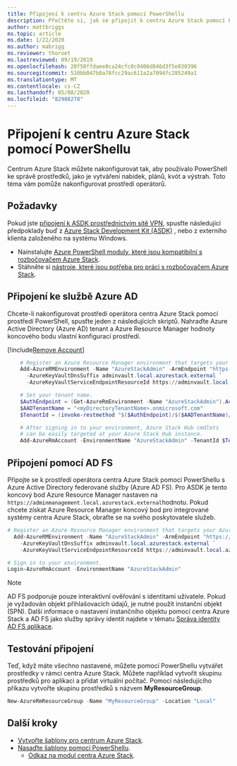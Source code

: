 ```yaml
---
title: Připojení k centru Azure Stack pomocí PowerShellu
description: Přečtěte si, jak se připojit k centru Azure Stack pomocí PowerShellu.
author: mattbriggs
ms.topic: article
ms.date: 1/22/2020
ms.author: mabrigg
ms.reviewer: thoroet
ms.lastreviewed: 09/19/2019
ms.openlocfilehash: 20f50ffdaee8ca24cfc0c0406d846d3f5e830396
ms.sourcegitcommit: 510bb047b0a78fcc29ac611a2a7094fc285249a1
ms.translationtype: MT
ms.contentlocale: cs-CZ
ms.lasthandoff: 05/08/2020
ms.locfileid: "82988278"
---
```

# <a name="connect-to-azure-stack-hub-with-powershell"></a>Připojení k centru Azure Stack pomocí PowerShellu

Centrum Azure Stack můžete nakonfigurovat tak, aby používalo PowerShell ke správě prostředků, jako je vytváření nabídek, plánů, kvót a výstrah. Toto téma vám pomůže nakonfigurovat prostředí operátorů.

## <a name="prerequisites"></a>Požadavky

Pokud jste [připojení k ASDK prostřednictvím sítě VPN](../asdk/asdk-connect.md#connect-with-vpn), spusťte následující předpoklady buď z [Azure Stack Development Kit (ASDK)](../asdk/asdk-connect.md#connect-with-rdp) , nebo z externího klienta založeného na systému Windows.

- Nainstalujte [Azure PowerShell moduly, které jsou kompatibilní s rozbočovačem Azure Stack](azure-stack-powershell-install.md).  
- Stáhněte si [nástroje, které jsou potřeba pro práci s rozbočovačem Azure Stack](azure-stack-powershell-download.md).  

## <a name="connect-with-azure-ad"></a>Připojení ke službě Azure AD

Chcete-li nakonfigurovat prostředí operátora centra Azure Stack pomocí prostředí PowerShell, spusťte jeden z následujících skriptů. Nahraďte Azure Active Directory (Azure AD) tenant a Azure Resource Manager hodnoty koncového bodu vlastní konfigurací prostředí.

[!include[Remove Account](../../includes/remove-account.md)]

```powershell  
    # Register an Azure Resource Manager environment that targets your Azure Stack Hub instance. Get your Azure Resource Manager endpoint value from your service provider.
    Add-AzureRMEnvironment -Name "AzureStackAdmin" -ArmEndpoint "https://adminmanagement.local.azurestack.external" `
      -AzureKeyVaultDnsSuffix adminvault.local.azurestack.external `
      -AzureKeyVaultServiceEndpointResourceId https://adminvault.local.azurestack.external

    # Set your tenant name.
    $AuthEndpoint = (Get-AzureRmEnvironment -Name "AzureStackAdmin").ActiveDirectoryAuthority.TrimEnd('/')
    $AADTenantName = "<myDirectoryTenantName>.onmicrosoft.com"
    $TenantId = (invoke-restmethod "$($AuthEndpoint)/$($AADTenantName)/.well-known/openid-configuration").issuer.TrimEnd('/').Split('/')[-1]

    # After signing in to your environment, Azure Stack Hub cmdlets
    # can be easily targeted at your Azure Stack Hub instance.
    Add-AzureRmAccount -EnvironmentName "AzureStackAdmin" -TenantId $TenantId
```

## <a name="connect-with-ad-fs"></a>Připojení pomocí AD FS

Připojte se k prostředí operátora centra Azure Stack pomocí PowerShellu s Azure Active Directory federované služby (Azure AD FS). Pro ASDK je tento koncový bod Azure Resource Manager nastaven na `https://adminmanagement.local.azurestack.external`hodnotu. Pokud chcete získat Azure Resource Manager koncový bod pro integrované systémy centra Azure Stack, obraťte se na svého poskytovatele služeb.

  ```powershell  
  # Register an Azure Resource Manager environment that targets your Azure Stack Hub instance. Get your Azure Resource Manager endpoint value from your service provider.
    Add-AzureRMEnvironment -Name "AzureStackAdmin" -ArmEndpoint "https://adminmanagement.local.azurestack.external" `
      -AzureKeyVaultDnsSuffix adminvault.local.azurestack.external `
      -AzureKeyVaultServiceEndpointResourceId https://adminvault.local.azurestack.external

  # Sign in to your environment.
  Login-AzureRmAccount -EnvironmentName "AzureStackAdmin"
  ```

> [!Note]  
> AD FS podporuje pouze interaktivní ověřování s identitami uživatele. Pokud je vyžadován objekt přihlašovacích údajů, je nutné použít instanční objekt (SPN). Další informace o nastavení instančního objektu pomocí centra Azure Stack a AD FS jako služby správy identit najdete v tématu [Správa identity AD FS aplikace](azure-stack-create-service-principals.md#manage-an-ad-fs-app-identity).

## <a name="test-the-connectivity"></a>Testování připojení

Teď, když máte všechno nastavené, můžete pomocí PowerShellu vytvářet prostředky v rámci centra Azure Stack. Můžete například vytvořit skupinu prostředků pro aplikaci a přidat virtuální počítač. Pomocí následujícího příkazu vytvořte skupinu prostředků s názvem **MyResourceGroup**.

```powershell  
New-AzureRmResourceGroup -Name "MyResourceGroup" -Location "Local"
```

## <a name="next-steps"></a>Další kroky

- [Vytvořte šablony pro centrum Azure Stack](../user/azure-stack-develop-templates.md).
- [Nasaďte šablony pomocí PowerShellu](../user/azure-stack-deploy-template-powershell.md).
  - [Odkaz na modul centra Azure Stack](https://docs.microsoft.com/powershell/azure/azure-stack/overview).
